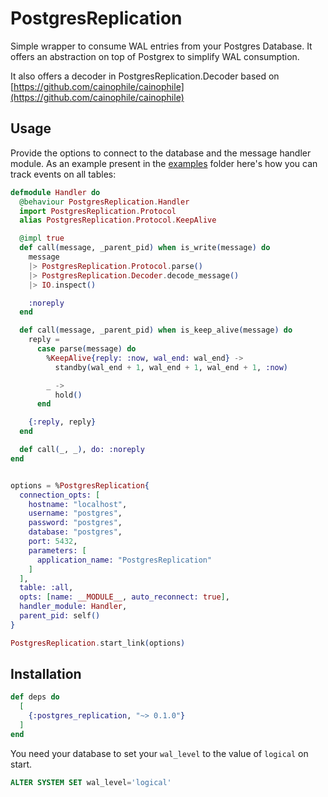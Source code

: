 # PostgresReplication

Simple wrapper to consume WAL entries from your Postgres Database. It offers an abstraction on top of Postgrex to simplify WAL consumption.

It also offers a decoder in PostgresReplication.Decoder based on [https://github.com/cainophile/cainophile](https://github.com/cainophile/cainophile)

## Usage
Provide the options to connect to the database and the message handler module. As an example present in the [examples](./example/) folder here's how you can track events on all tables:

```elixir
defmodule Handler do
  @behaviour PostgresReplication.Handler
  import PostgresReplication.Protocol
  alias PostgresReplication.Protocol.KeepAlive

  @impl true
  def call(message, _parent_pid) when is_write(message) do
    message
    |> PostgresReplication.Protocol.parse()
    |> PostgresReplication.Decoder.decode_message()
    |> IO.inspect()

    :noreply
  end

  def call(message, _parent_pid) when is_keep_alive(message) do
    reply =
      case parse(message) do
        %KeepAlive{reply: :now, wal_end: wal_end} ->
          standby(wal_end + 1, wal_end + 1, wal_end + 1, :now)

        _ ->
          hold()
      end

    {:reply, reply}
  end

  def call(_, _), do: :noreply
end


options = %PostgresReplication{
  connection_opts: [
    hostname: "localhost",
    username: "postgres",
    password: "postgres",
    database: "postgres",
    port: 5432,
    parameters: [
      application_name: "PostgresReplication"
    ]
  ],
  table: :all,
  opts: [name: __MODULE__, auto_reconnect: true],
  handler_module: Handler,
  parent_pid: self()
}

PostgresReplication.start_link(options)
```

## Installation

```elixir
def deps do
  [
    {:postgres_replication, "~> 0.1.0"}
  ]
end
```

You need your database to set your `wal_level` to the value of `logical` on start.

```sql
ALTER SYSTEM SET wal_level='logical'
```

